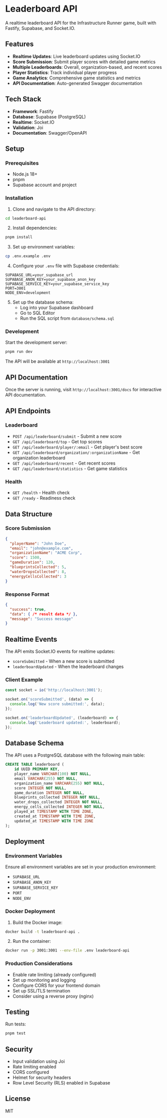 # Leaderboard API

A realtime leaderboard API for the Infrastructure Runner game, built with Fastify, Supabase, and Socket.IO.

## Features

- **Realtime Updates**: Live leaderboard updates using Socket.IO
- **Score Submission**: Submit player scores with detailed game metrics
- **Multiple Leaderboards**: Overall, organization-based, and recent scores
- **Player Statistics**: Track individual player progress
- **Game Analytics**: Comprehensive game statistics and metrics
- **API Documentation**: Auto-generated Swagger documentation

## Tech Stack

- **Framework**: Fastify
- **Database**: Supabase (PostgreSQL)
- **Realtime**: Socket.IO
- **Validation**: Joi
- **Documentation**: Swagger/OpenAPI

## Setup

### Prerequisites

- Node.js 18+
- pnpm
- Supabase account and project

### Installation

1. Clone and navigate to the API directory:
```bash
cd leaderboard-api
```

2. Install dependencies:
```bash
pnpm install
```

3. Set up environment variables:
```bash
cp .env.example .env
```

4. Configure your `.env` file with Supabase credentials:
```env
SUPABASE_URL=your_supabase_url
SUPABASE_ANON_KEY=your_supabase_anon_key
SUPABASE_SERVICE_KEY=your_supabase_service_key
PORT=3001
NODE_ENV=development
```

5. Set up the database schema:
   - Log into your Supabase dashboard
   - Go to SQL Editor
   - Run the SQL script from `database/schema.sql`

### Development

Start the development server:
```bash
pnpm run dev
```

The API will be available at `http://localhost:3001`

## API Documentation

Once the server is running, visit `http://localhost:3001/docs` for interactive API documentation.

## API Endpoints

### Leaderboard

- `POST /api/leaderboard/submit` - Submit a new score
- `GET /api/leaderboard/top` - Get top scores
- `GET /api/leaderboard/player/:email` - Get player's best score
- `GET /api/leaderboard/organization/:organizationName` - Get organization leaderboard
- `GET /api/leaderboard/recent` - Get recent scores
- `GET /api/leaderboard/statistics` - Get game statistics

### Health

- `GET /health` - Health check
- `GET /ready` - Readiness check

## Data Structure

### Score Submission

```json
{
  "playerName": "John Doe",
  "email": "john@example.com",
  "organizationName": "ACME Corp",
  "score": 1500,
  "gameDuration": 120,
  "blueprintsCollected": 5,
  "waterDropsCollected": 8,
  "energyCellsCollected": 3
}
```

### Response Format

```json
{
  "success": true,
  "data": { /* result data */ },
  "message": "Success message"
}
```

## Realtime Events

The API emits Socket.IO events for realtime updates:

- `scoreSubmitted` - When a new score is submitted
- `leaderboardUpdated` - When the leaderboard changes

### Client Example

```javascript
const socket = io('http://localhost:3001');

socket.on('scoreSubmitted', (data) => {
  console.log('New score submitted:', data);
});

socket.on('leaderboardUpdated', (leaderboard) => {
  console.log('Leaderboard updated:', leaderboard);
});
```

## Database Schema

The API uses a PostgreSQL database with the following main table:

```sql
CREATE TABLE leaderboard (
    id UUID PRIMARY KEY,
    player_name VARCHAR(100) NOT NULL,
    email VARCHAR(255) NOT NULL,
    organization_name VARCHAR(255) NOT NULL,
    score INTEGER NOT NULL,
    game_duration INTEGER NOT NULL,
    blueprints_collected INTEGER NOT NULL,
    water_drops_collected INTEGER NOT NULL,
    energy_cells_collected INTEGER NOT NULL,
    played_at TIMESTAMP WITH TIME ZONE,
    created_at TIMESTAMP WITH TIME ZONE,
    updated_at TIMESTAMP WITH TIME ZONE
);
```

## Deployment

### Environment Variables

Ensure all environment variables are set in your production environment:

- `SUPABASE_URL`
- `SUPABASE_ANON_KEY`
- `SUPABASE_SERVICE_KEY`
- `PORT`
- `NODE_ENV`

### Docker Deployment

1. Build the Docker image:
```bash
docker build -t leaderboard-api .
```

2. Run the container:
```bash
docker run -p 3001:3001 --env-file .env leaderboard-api
```

### Production Considerations

- Enable rate limiting (already configured)
- Set up monitoring and logging
- Configure CORS for your frontend domain
- Set up SSL/TLS termination
- Consider using a reverse proxy (nginx)

## Testing

Run tests:
```bash
pnpm test
```

## Security

- Input validation using Joi
- Rate limiting enabled
- CORS configured
- Helmet for security headers
- Row Level Security (RLS) enabled in Supabase

## License

MIT